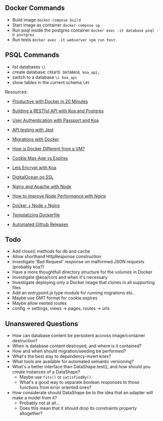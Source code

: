 ## Docker Commands
* Build image `docker-compose build`
* Start image as container `docker-compose up`
* Run psql inside the postgres container `docker exec -it database psql -U postgres`
* Run tests `docker exec -it webserver npm run test`

## PSQL Commands
* list databases `\l`
* create database: `CREATE DATABASE koa_api;`
* switch to a database `\c koa_api`
* show tables in the current schema `\dt`

Resources:
* [Productive with Docker in 20 Minutes](https://engineering.circle.com/productive-with-docker-in-20-minutes-8997297a35bb)

* [Building a RESTful API with Koa and Postgres](http://mherman.org/blog/2017/08/23/building-a-restful-api-with-koa-and-postgres)

* [User Authentication with Passport and Koa](http://mherman.org/blog/2018/01/02/user-authentication-with-passport-and-koa)

* [API testing with Jest](https://hackernoon.com/api-testing-with-jest-d1ab74005c0a)

* [Migrations with Docker](https://stackoverflow.com/questions/33992867/how-do-you-perform-django-database-migrations-when-using-docker-compose)

* [How is Docker Different from a VM?](https://stackoverflow.com/questions/16047306/how-is-docker-different-from-a-virtual-machine?rq=1)

* [Cookie Max-Age vs Expires](https://mrcoles.com/blog/cookies-max-age-vs-expires/)

* [Lets Encrypt with Koa](http://blog.bguiz.com/2015/12/17/letsencrypt-tls-certs-nodejs/)

* [DigitalOcean on SSL](https://www.digitalocean.com/community/tutorials/how-to-use-certbot-standalone-mode-to-retrieve-let-s-encrypt-ssl-certificates-on-debian-9)

* [Nginx and Apache with Node](https://www.quora.com/When-using-node-js-do-you-still-need-Nginx-or-Apache)

* [How to improve Node Performance with Nginx](https://www.nginx.com/blog/5-performance-tips-for-node-js-applications/)

* [Docker + Node + Nginx](https://www.digitalocean.com/community/tutorials/how-to-secure-a-containerized-node-js-application-with-nginx-let-s-encrypt-and-docker-compose)

* [Templatizing Dockerfile](https://blog.dockbit.com/templating-your-dockerfile-like-a-boss-2a84a67d28e9)

* [Automated Github Releases](https://developer.github.com/v3/repos/releases/#create-a-release)

## Todo
* Add close() methods for db and cache
* Allow shorthand HttpResponse construction
* Investigate 'Bad Request' response on malformed JSON requests (probably koa?)
* Have a more thoughtfull directory structure for the volumes in Docker
* Investigate @koa/cors and when it's necessary
* Investigate deploying only a Docker image that clones in all supporting files
* Add an entrypoint.js type module for running migrations etc..
* Maybe use GMT format for cookie.expires
* Maybe allow nested routes
* config -> settings, views -> pages, routes -> urls

## Unanswered Questions
* How can database content be persistent accross image/container destruction?
* When is database content destroyed, and where is it contained?
* How and when should migration/seeding be performed?
* What's the best way to dependency-invert knex?
* What tools are available for automated semantic versioning?
* What's a better interface than DataShape.test(), and how should you create instances of a DataShape?
  * Maybe use `fits()` or `satisfiedBy()`
  * What's a good way to separate boolean responses to those functions from error oriented ones?
* How considerate should DataShape be to the idea that an adapter will make a model from it?
  * Probably not at all...
  * Does this mean that it should drop its constraints property altogether?
